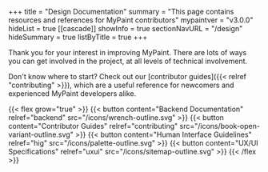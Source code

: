 +++
title = "Design Documentation"
summary = "This page contains resources and references for MyPaint contributors"
mypaintver = "v3.0.0"
hideList = true
[[cascade]]
showInfo = true
sectionNavURL = "/design"
hideSummary = true
listByTitle = true
+++

Thank you for your interest in improving MyPaint. There are lots of ways you can
get involved in the project, at all levels of technical involvement.<!--more-->

Don't know where to start? Check out our [contributor guides]({{< relref "contributing" >}}),
which are a useful reference for newcomers and experienced MyPaint developers alike.

{{< flex grow="true" >}}
    {{< button content="Backend Documentation" relref="backend" src="/icons/wrench-outline.svg" >}}
    {{< button content="Contributor Guides" relref="contributing" src="/icons/book-open-variant-outline.svg" >}}
    {{< button content="Human Interface Guidelines" relref="hig" src="/icons/palette-outline.svg" >}}
    {{< button content="UX/UI Specifications" relref="uxui" src="/icons/sitemap-outline.svg" >}}
{{< /flex >}}
